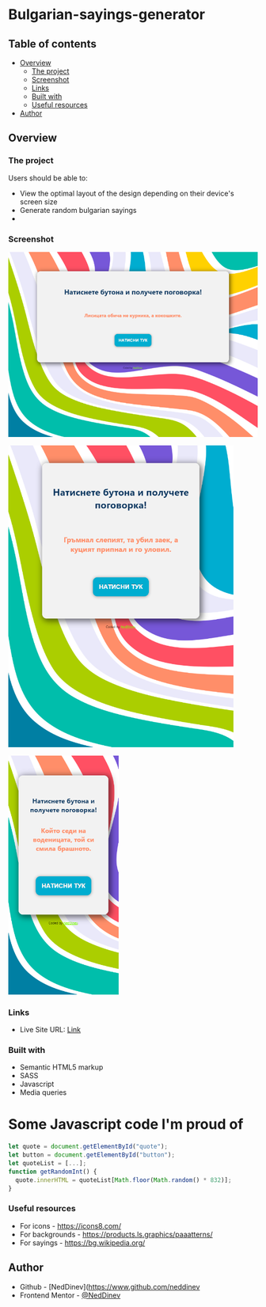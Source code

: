 # Bulgarian-sayings-generator
## Table of contents

- [Overview](#overview)
  - [The project](#the-project)
  - [Screenshot](#screenshot)
  - [Links](#links)
  - [Built with](#built-with)
  - [Useful resources](#useful-resources)
- [Author](#author)

## Overview

### The project

Users should be able to:

- View the optimal layout of the design depending on their device's screen size
- Generate random bulgarian sayings
- 
### Screenshot

![](./Bulgarian-sayings-generator/design/pc.png)

![](./Bulgarian-sayings-generator/design/tablet.png)

![](./Bulgarian-sayings-generator/design/mobile.png)

### Links

- Live Site URL: [Link](https://bulgarian-sayings-generator.vercel.app/)

### Built with

- Semantic HTML5 markup
- SASS
- Javascript
- Media queries

<h1>Some Javascript code I'm proud of</h1>

```js
let quote = document.getElementById("quote");
let button = document.getElementById("button");
let quoteList = [...];
function getRandomInt() {
  quote.innerHTML = quoteList[Math.floor(Math.random() * 832)];
}
```
### Useful resources
- For icons - https://icons8.com/
- For backgrounds - https://products.ls.graphics/paaatterns/
- For sayings - https://bg.wikipedia.org/

## Author

- Github - [NedDinev](https://www.github.com/neddinev
- Frontend Mentor - [@NedDinev](https://www.frontendmentor.io/profile/neddinev)
